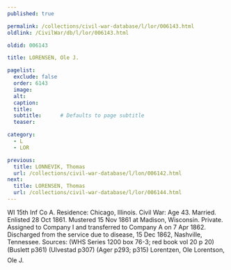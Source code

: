 ```yaml
---
published: true

permalink: /collections/civil-war-database/l/lor/006143.html
oldlink: /CivilWar/db/l/lor/006143.html

oldid: 006143

title: LORENSEN, Ole J.

pagelist:
  exclude: false
  order: 6143
  image: 
  alt:
  caption:
  title:
  subtitle:      # Defaults to page subtitle
  teaser:

category: 
  - L 
  - LOR

previous:
  title: LONNEVIK, Thomas
  url: /collections/civil-war-database/l/lon/006142.html  
next:
  title: LORENSEN, Thomas
  url: /collections/civil-war-database/l/lor/006144.html   
---
```

WI 15th Inf Co A. Residence: Chicago, Illinois. Civil War: Age 43. Married. Enlisted 28 Oct 1861. Mustered 15 Nov 1861 at Madison, Wisconsin. Private. Assigned to Company I and transferred to Company A on 7 Apr 1862. Discharged from the service due to disease, 15 Dec 1862, Nashville, Tennessee. Sources: (WHS Series 1200 box 76-3; red book vol 20 p 20) (Buslett p361) (Ulvestad p307) (Ager p293; p315) &#147;Lorentzen, Ole&#148; &#147;Lorentson, Ole J.&#148;